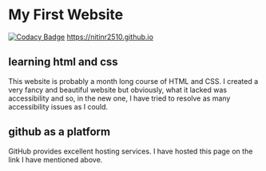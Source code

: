 # My First Website 

[![Codacy Badge](https://api.codacy.com/project/badge/Grade/f495326c22364d74850792f62b2f8594)](https://app.codacy.com/manual/NitinR2510/nitinr2510.github.io?utm_source=github.com&utm_medium=referral&utm_content=NitinR2510/nitinr2510.github.io&utm_campaign=Badge_Grade_Dashboard)
<https://nitinr2510.github.io>
## learning html and css
This website is probably a month long course of HTML and CSS. I created a very fancy and beautiful website but obviously, what it lacked was accessibility and so, in the new one, I have tried to resolve as many accessibility issues as I could.
## github as a platform
GitHub provides excellent hosting services. I have hosted this page on the link I have mentioned above. 
